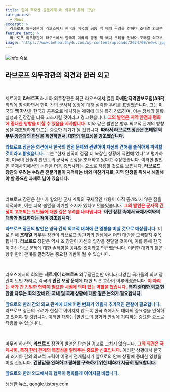 ```yaml
---
title: 한미 핵자산 공동계획 러 외무의 우려 표명!
categories:
  - News
excerpt: >
  라브로프 외무장관이 라오스에서 한국과 미국의 공동 핵 배치 우려를 전하며 조태열 외교부 장관과 회담할 예정. 한반도 정세 고조에 대한 솔직한 평가를 예고한 그의 발언이 주목받고 있다. 클릭하여 자세히 알아보세요!
feature_text: >
  라브로프 외무장관이 라오스에서 한국과 미국의 공동 핵 배치 우려를 전하며 조태열 외교부 장관과 회담할 예정. 한반도 정세 고조에 대한 솔직한 평가를 예고한 그의 발언이 주목받고 있다. 클릭하여 자세히 알아보세요!
image: 'https://www.behealthy4u.com/wp-content/uploads/2024/06/news.jpg'
---
```


<p><img src="https://www.behealthy4u.com/wp-content/uploads/2024/06/news.jpg" alt="info 속보" /></p>

<h2 data-ke-size="size26">라브로프 외무장관의 회견과 한러 외교</h2>

<p data-ke-size="size16">&nbsp;</p>

<p>세르게이 <b>라브로프</b> 러시아 외무장관은 최근 라오스에서 열린 <b>아세안지역안보포럼(ARF)</b> 회의에 참석하면서 한미 간의 군사적 동맹에 대해 심각한 우려를 표명했습니다. 그는 미국의 <b>핵 자산</b>을 한국과 공동으로 배치하는 계획에 대해 특히 강조하며, 이는 정세의 불확실성과 긴장감을 더욱 고조시킬 것이라고 경고했습니다. <b><span style="color: #ee2323;">그의 발언은 지역 안전과 평화에 중대한 영향을 미칠 수 있음을 시사합니다.</span></b> 이와 같은 발언은 향후 외교적 관계의 방향성을 재조명하게 만드는 중요한 계기가 될 것입니다. <b><span style="background-color: #21538527;">따라서 라브로프 장관은 조태열 외무부 장관과의 만남을 제안하면서, 대화의 필요성을 강조했습니다.</span></b> </p>

<p><b><span style="color: #1a5490;">라브로프 장관은 회견에서 한국의 안전 문제와 관련하여 자신의 견해를 솔직하게 피력할 것이라고 밝혔습니다.</span></b> 그는 "현재 한국이 점점 더 복잡한 상황에 직면해 있다"고 평가하며, 미국의 전술이 한반도의 군사적 긴장을 초래하고 있다고 주장했습니다. 이러한 발언은 국제사회에서의 논란을 더욱 증폭시키는 요소로 작용할 것으로 보입니다. <b>라브로프 장관의 우려는 수많은 전문가들이 지적하는 바와 마찬가지로, 지역 안정을 위해서 해결해야 할 중요한 과제로 남아 있습니다.</b></p>

<p data-ke-size="size16">&nbsp;</p>

<p>라브로프 장관은 한미가 합의한 군사 계획의 구체적인 내용이 아직 공개되지 않은 점을 지적하며, 이는 더욱 불안을 야기할 소지가 있다고 덧붙였습니다. <b><span style="color: #ee2323;">그의 발언은 군사적 긴장이 고조되는 요인들에 대한 깊은 우려를 나타냅니다.</span></b> <b><span style="background-color: #21538527;">이런 상황 속에서 국제사회와의 대화가 필요하다는 점이 강조됩니다.</span></b> </p>

<p><b><span style="color: #1a5490;">라브로프 장관의 발언은 양국 간의 외교적 대화에 큰 영향을 미칠 것으로 예상됩니다.</span></b> 이로 인해 <b>조태열</b> 외무부 장관이 라브로프 장관과의 만남에서 어떤 대안을 모색할지 주목됩니다. <b>라브로프</b> 장관은 역시 조 장관이 자신의 입장을 전달할 것이며, 이를 통해 한국이 지닌 안보 문제에 대한 솔직함을 공유할 것이라고 언급했습니다. 이러한 대화의 틀은 향후 한러 관계를 결정짓는 중요한 기반이 될 수 있습니다.</p>

<p data-ke-size="size16">&nbsp;</p>

<p>라오스에서의 회의는 <b>세르게이 라브로프</b> 외무장관뿐만 아니라 다양한 국가들의 외교 장관이 모인 자리로, 각국의 <b>안전 보장 문제</b>에 대한 의견 교환이 이루어졌습니다. <b><span style="color: #ee2323;">이 자리는 국가 간 긴밀한 협력이 필요한 시점에 의미 있는 역할을 했습니다.</span></b> <b><span style="background-color: #21538527;">특히 중대한 외교 현안을 다루는 회의 갔네요, 국내 및 국제 상황에 대한 깊은 논의가 필요합니다.</span></b> </p>

<p><b><span style="color: #1a5490;">앞으로의 한러 간의 외교 관계에 대해 어떤 변화가 있을지 추가적인 관찰이 필요합니다.</span></b> 라브로프 장관의 우려가 현실로 이어지지 않도록 한국 측에서도 대화의 중요성을 인식하고 있어야 할 것입니다. 이러한 대화는 |한반도의 평화와 안정에 기여하는 중요한 요소로 작용할 수 있습니다. </p>

<p data-ke-size="size16">&nbsp;</p>

<p>마무리 하자면, <b>라브로프</b> 장관의 발언은 단순한 경고로 그치지 않습니다. <b><span style="color: #ee2323;">그의 의견은 국제사회, 특히 한러 관계의 복잡성을 알려주는 중요한 신호입니다.</span></b> 이러한 상황에서 한국과 러시아 간의 외교적 노력이 어떻게 전개될지가 앞으로의 안보 상황에 중대한 영향을 미칠 것입니다. <b><span style="background-color: #21538527;">긴장감을 완화하고 평화를 구축하기 위한 대화가 시급히 필요합니다.</span></b></p>

<p><b><span style="color: #1a5490;">앞으로의 한러 외교에서의 협력이 평화롭게 이어지길 바랍니다.</span></b></p>
생생한 뉴스, <a href="https://qoogle.tistory.com" rel="dofollow">qoogle.tistory.com</a>


